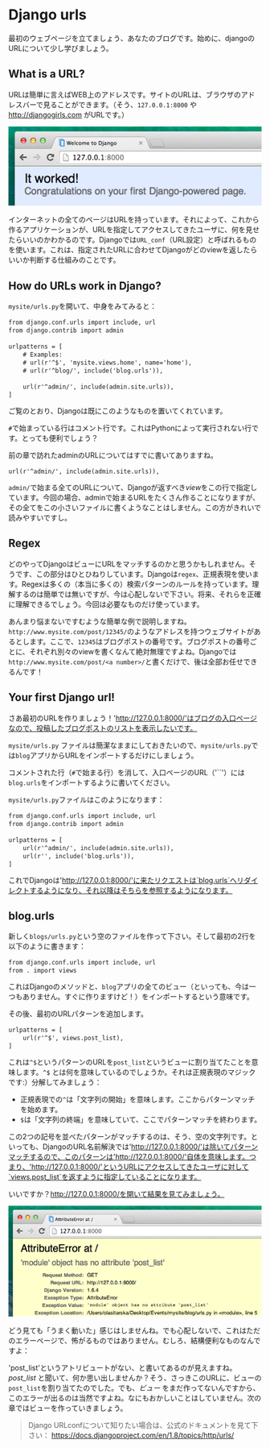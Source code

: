 # Django urls

最初のウェブページを立てましょう、あなたのブログです。始めに、djangoのURLについて少し学びましょう。

## What is a URL?

URLは簡単に言えばWEB上のアドレスです。サイトのURLは、ブラウザのアドレスバーで見ることができます。（そう、`127.0.0.1:8000` や http://djangogirls.com がURLです。）

![Url](images/url.png)

インターネットの全てのページはURLを持っています。それによって、これから作るアプリケーションが、URLを指定してアクセスしてきたユーザに、何を見せたらいいのかわかるのです。Djangoでは`URL_conf`（URL設定）と呼ばれるものを使います。これは、指定されたURLに合わせてDjangoがどのviewを返したらいいか判断する仕組みのことです。

## How do URLs work in Django?

`mysite/urls.py`を開いて、中身をみてみると：

    from django.conf.urls import include, url
    from django.contrib import admin

    urlpatterns = [
        # Examples:
        # url(r'^$', 'mysite.views.home', name='home'),
        # url(r'^blog/', include('blog.urls')),

        url(r'^admin/', include(admin.site.urls)),
    ]

ご覧のとおり、Djangoは既にこのようなものを置いてくれています。

`#`で始まっている行はコメント行です。これはPythonによって実行されない行です。とっても便利でしょう？

前の章で訪れたadminのURLについてはすでに書いてありますね。

    url(r'^admin/', include(admin.site.urls)),

`admin/`で始まる全てのURLについて、Djangoが返すべき*view*をこの行で指定しています。今回の場合、adminで始まるURLをたくさん作ることになりますが、その全てをこの小さいファイルに書くようなことはしません。この方がきれいで読みやすいですし。

## Regex

どのやってDjangoはビューにURLをマッチするのかと思うかもしれません。そうです、この部分はひとひねりしています。Djangoは`regex`、正規表現を使います。Regexは多くの（本当に多くの）検索パターンのルールを持っています。理解するのは簡単では無いですが、今は心配しないで下さい。将来、それらを正確に理解できるでしょう。今回は必要なものだけ使っています。

あんまり悩まないですむような簡単な例で説明しますね。
`http://www.mysite.com/post/12345/`のようなアドレスを持つウェブサイトがあるとします。ここで、`12345`はブログポストの番号です。ブログポストの番号ごとに、それぞれ別々のviewを書くなんて絶対無理ですよね。Djangoでは`http://www.mysite.com/post/<a number>/`と書くだけで、後は全部お任せできるんです！

## Your first Django url!

さあ最初のURLを作りましょう！'http://127.0.0.1:8000/'はブログの入口ページなので、投稿したブログポストのリストを表示したいです。

`mysite/urls.py` ファイルは簡潔なままにしておきたいので、`mysite/urls.py`では`blog`アプリからURLをインポートするだけにしましょう。

コメントされた行（`#`で始まる行）を消して、入口ページのURL（'``'）には`blog.urls`をインポートするように書いてください。

`mysite/urls.py`ファイルはこのようになります：

    from django.conf.urls import include, url
    from django.contrib import admin

    urlpatterns = [
        url(r'^admin/', include(admin.site.urls)),
        url(r'', include('blog.urls')),
    ]

これでDjangoは'http://127.0.0.1:8000/'に来たリクエストは`blog.urls`へリダイレクトするようになり、それ以降はそちらを参照するようになります。

## blog.urls

新しく`blogs/urls.py`という空のファイルを作って下さい。そして最初の2行を以下のように書きます：

    from django.conf.urls import include, url
    from . import views

これはDjangoのメソッドと、`blog`アプリの全てのビュー（といっても、今は一つもありません。すぐに作りますけど！）をインポートするという意味です。

その後、最初のURLパターンを追加します。

    urlpatterns = [
        url(r'^$', views.post_list),
    ]

これは`^$`というパターンのURLを`post_list`というビューに割り当てたことを意味します。`^$` とは何を意味しているのでしょうか。それは正規表現のマジックです:）分解してみましょう：
- 正規表現での`^`は「文字列の開始」を意味します。ここからパターンマッチを始めます。
- `$`は「文字列の終端」を意味していて、ここでパターンマッチを終わります。

この2つの記号を並べたパターンがマッチするのは、そう、空の文字列です。といっても、DjangoのURL名前解決では'http://127.0.0.1:8000/'は除いてパターンマッチするので、このパターンは'http://127.0.0.1:8000/'自体を意味します。つまり、'http://127.0.0.1:8000/'というURLにアクセスしてきたユーザに対して`views.post_list`を返すように指定していることになります。

いいですか？http://127.0.0.1:8000/を開いて結果を見てみましょう。

![Error](images/error1.png)

どう見ても「うまく動いた」感じはしませんね。でも心配しないで、これはただのエラーページで、怖がるものではありません。むしろ、結構便利なものなんですよ：

'post_list'というアトリビュートがない、と書いてあるのが見えますね。*post_list* と聞いて、何か思い出しませんか？そう、さっきこのURLに、ビューの`post_list`を割り当てたのでした。でも、*ビュー* をまだ作ってないんですから、このエラーが出るのは当然ですよね。なにもおかしいことはしていません。次の章ではビューを作っていきましょう。

> Django URLconfについて知りたい場合は、公式のドキュメントを見て下さい： https://docs.djangoproject.com/en/1.8/topics/http/urls/
